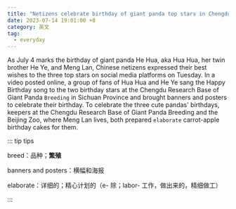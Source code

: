```yaml
---
title: "Netizens celebrate birthday of giant panda top stars in Chengdu and Beijing"
date: 2023-07-14 19:01:00 +8
category: 英文
tag:
  - everyday
---
```


As July 4 marks the birthday of giant panda He Hua, aka Hua Hua, her twin brother He Ye, and Meng Lan, Chinese netizens expressed their best wishes to the three top stars on social media platforms on Tuesday. In a video posted online, a group of fans of Hua Hua and He Ye sang the Happy Birthday song to the two birthday stars at the Chengdu Research Base of Giant Panda `Breeding` in Sichuan Province and brought banners and posters to celebrate their birthday. To celebrate the three cute pandas' birthdays, keepers at the Chengdu Research Base of Giant Panda Breeding and the Beijing Zoo, where Meng Lan lives, both prepared `elaborate` carrot-apple birthday cakes for them.

::: tip tips

breed：品种；**繁殖**

banners and posters：横幅和海报

elaborate：详细的；精心计划的（e- 除；labor- 工作，做出来的，精细做工）

:::
